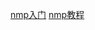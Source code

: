 [nmp入门](https://juejin.cn/post/6844903811039903752)
[nmp教程](https://www.npmjs.cn/getting-started/what-is-npm/)
